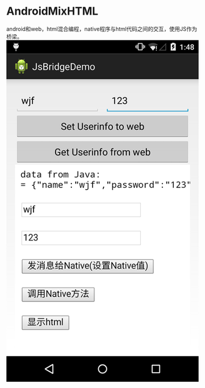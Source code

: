 # AndroidMixHTML
android和web，html混合编程，native程序与html代码之间的交互，使用JS作为桥梁。
   ![image](https://github.com/weijianfeng/AndroidMixHTML/blob/master/sample.png) 
